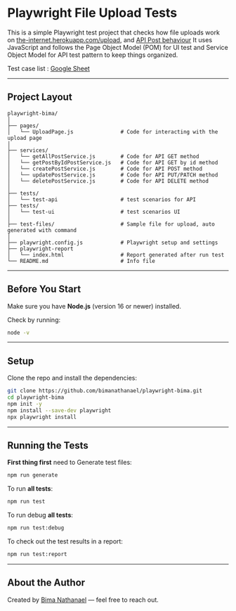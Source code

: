 
# Playwright File Upload Tests

This is a simple Playwright test project that checks how file uploads work on [the-internet.herokuapp.com/upload](https://the-internet.herokuapp.com/upload), and [API Post behaviour](https://jsonplaceholder.typicode.com/posts)  It uses JavaScript and follows the Page Object Model (POM) for UI test and Service Object Model for API test pattern to keep things organized.

Test case list : [Google Sheet](https://docs.google.com/spreadsheets/d/1wRNNuTaorq61xP0T0E4m8DpybgUiOdYYNkOqySu_LgM/edit?usp=sharing)

---

## Project Layout

```
playwright-bima/
│
├── pages/
│   └── UploadPage.js               # Code for interacting with the upload page 
│
├── services/
│   └── getAllPostService.js        # Code for API GET method 
│   └── getPostByIdPostService.js   # Code for API GET by id method
│   └── createPostService.js        # Code for API POST method 
│   └── updatePostService.js        # Code for API PUT/PATCH method 
│   └── deletePostService.js        # Code for API DELETE method 
│
├── tests/
│   └── test-api                    # test scenarios for API
├── tests/
│   └── test-ui                     # test scenarios UI
│
├── test-files/                     # Sample file for upload, auto generated with command
│
├── playwright.config.js            # Playwright setup and settings
├── playwright-report
│   └── index.html                  # Report generated after run test 
└── README.md                       # Info file
```

---

## Before You Start

Make sure you have **Node.js** (version 16 or newer) installed.

Check by running:
```bash
node -v
```

---

## Setup

Clone the repo and install the dependencies:

```bash
git clone https://github.com/bimanathanael/playwright-bima.git
cd playwright-bima
npm init -y
npm install --save-dev playwright
npx playwright install
```

---

## Running the Tests

**First thing first** need to Generate test files:
```bash
npm run generate
```

To run **all tests**:
```bash
npm run test
```

To run debug **all tests**:
```bash
npm run test:debug
```

To check out the test results in a report:
```bash
npm run test:report
```

---

## About the Author

Created by [Bima Nathanael](mailto:bimanathanael95@gmail.com) — feel free to reach out.


